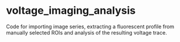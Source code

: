 # voltage_imaging_analysis
Code for importing image series, extracting a fluorescent profile from manually selected ROIs and analysis of the resulting voltage trace.
